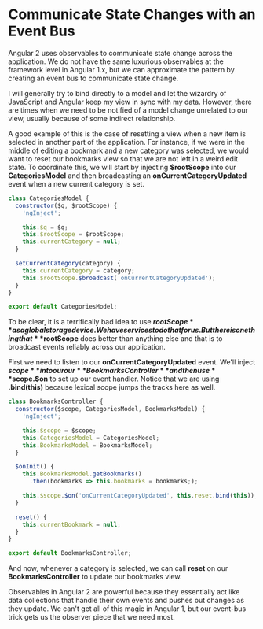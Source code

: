 # Communicate State Changes with an Event Bus

Angular 2 uses observables to communicate state change across the application. We do not have the same luxurious observables at the framework level in Angular 1.x, but we can approximate the pattern by creating an event bus to communicate state change.

I will generally try to bind directly to a model and let the wizardry of JavaScript and Angular keep my view in sync with my data. However, there are times when we need to be notified of a model change unrelated to our view, usually because of some indirect relationship.

A good example of this is the case of resetting a view when a new item is selected in another part of the application. For instance, if we were in the middle of editing a bookmark and a new category was selected, we would want to reset our bookmarks view so that we are not left in a weird edit state. To coordinate this, we will start by injecting **$rootScope** into our **CategoriesModel** and then broadcasting an **onCurrentCategoryUpdated** event when a new current category is set. 

```javascript
class CategoriesModel {
  constructor($q, $rootScope) {
    'ngInject';

    this.$q = $q;
    this.$rootScope = $rootScope;
    this.currentCategory = null;
  }

  setCurrentCategory(category) {
    this.currentCategory = category;
    this.$rootScope.$broadcast('onCurrentCategoryUpdated');
  }
}

export default CategoriesModel;
```

To be clear, it is a terrifically bad idea to use **$rootScope** as a global storage device. We have services to do that for us. But there is one thing that **$rootScope** does better than anything else and that is to broadcast events reliably across our application. 

First we need to listen to our **onCurrentCategoryUpdated** event. We'll inject **$scope** into our our **BookmarksController** and then use **$scope.$on** to set up our event handler. Notice that we are using **.bind(this)** because lexical scope jumps the tracks here as well.

```javascript
class BookmarksController {
  constructor($scope, CategoriesModel, BookmarksModel) {
    'ngInject';

    this.$scope = $scope;
    this.CategoriesModel = CategoriesModel;
    this.BookmarksModel = BookmarksModel;
  }

  $onInit() {
    this.BookmarksModel.getBookmarks()
      .then(bookmarks => this.bookmarks = bookmarks;);

    this.$scope.$on('onCurrentCategoryUpdated', this.reset.bind(this));
  }

  reset() {
    this.currentBookmark = null;
  }
}

export default BookmarksController;
```

And now, whenever a category is selected, we can call **reset** on our **BookmarksController** to update our bookmarks view. 

Observables in Angular 2 are powerful because they essentially act like data collections that handle their own events and pushes out changes as they update. We can't get all of this magic in Angular 1, but our event-bus trick gets us the observer piece that we need most.